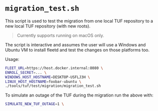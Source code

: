 # `migration_test.sh`

This script is used to test the migration from one local TUF repository to a new local TUF repository (with new roots).

> Currently supports running on macOS only.

The script is interactive and assumes the user will use a Windows and Ubuntu VM to install fleetd and test the changes on those platforms too.

Usage:
```sh
FLEET_URL=https://host.docker.internal:8080 \
ENROLL_SECRET=... \
WINDOWS_HOST_HOSTNAME=DESKTOP-USFLJ3H \
LINUX_HOST_HOSTNAME=foobar-ubuntu \
./tools/tuf/test/migration/migration_test.sh
```

To simulate an outage of the TUF during the migration run the above with:
```sh
SIMULATE_NEW_TUF_OUTAGE=1 \
```
